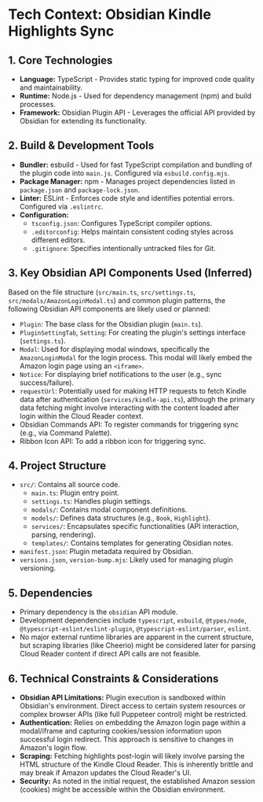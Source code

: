 # Tech Context: Obsidian Kindle Highlights Sync

## 1. Core Technologies

*   **Language:** TypeScript - Provides static typing for improved code quality and maintainability.
*   **Runtime:** Node.js - Used for dependency management (npm) and build processes.
*   **Framework:** Obsidian Plugin API - Leverages the official API provided by Obsidian for extending its functionality.

## 2. Build & Development Tools

*   **Bundler:** esbuild - Used for fast TypeScript compilation and bundling of the plugin code into `main.js`. Configured via `esbuild.config.mjs`.
*   **Package Manager:** npm - Manages project dependencies listed in `package.json` and `package-lock.json`.
*   **Linter:** ESLint - Enforces code style and identifies potential errors. Configured via `.eslintrc`.
*   **Configuration:**
    *   `tsconfig.json`: Configures TypeScript compiler options.
    *   `.editorconfig`: Helps maintain consistent coding styles across different editors.
    *   `.gitignore`: Specifies intentionally untracked files for Git.

## 3. Key Obsidian API Components Used (Inferred)

Based on the file structure (`src/main.ts`, `src/settings.ts`, `src/modals/AmazonLoginModal.ts`) and common plugin patterns, the following Obsidian API components are likely used or planned:

*   `Plugin`: The base class for the Obsidian plugin (`main.ts`).
*   `PluginSettingTab`, `Setting`: For creating the plugin's settings interface (`settings.ts`).
*   `Modal`: Used for displaying modal windows, specifically the `AmazonLoginModal` for the login process. This modal will likely embed the Amazon login page using an `<iframe>`.
*   `Notice`: For displaying brief notifications to the user (e.g., sync success/failure).
*   `requestUrl`: Potentially used for making HTTP requests to fetch Kindle data after authentication (`services/kindle-api.ts`), although the primary data fetching might involve interacting with the content loaded after login within the Cloud Reader context.
*   Obsidian Commands API: To register commands for triggering sync (e.g., via Command Palette).
*   Ribbon Icon API: To add a ribbon icon for triggering sync.

## 4. Project Structure

*   `src/`: Contains all source code.
    *   `main.ts`: Plugin entry point.
    *   `settings.ts`: Handles plugin settings.
    *   `modals/`: Contains modal component definitions.
    *   `models/`: Defines data structures (e.g., `Book`, `Highlight`).
    *   `services/`: Encapsulates specific functionalities (API interaction, parsing, rendering).
    *   `templates/`: Contains templates for generating Obsidian notes.
*   `manifest.json`: Plugin metadata required by Obsidian.
*   `versions.json`, `version-bump.mjs`: Likely used for managing plugin versioning.

## 5. Dependencies

*   Primary dependency is the `obsidian` API module.
*   Development dependencies include `typescript`, `esbuild`, `@types/node`, `@typescript-eslint/eslint-plugin`, `@typescript-eslint/parser`, `eslint`.
*   No major external runtime libraries are apparent in the current structure, but scraping libraries (like Cheerio) might be considered later for parsing Cloud Reader content if direct API calls are not feasible.

## 6. Technical Constraints & Considerations

*   **Obsidian API Limitations:** Plugin execution is sandboxed within Obsidian's environment. Direct access to certain system resources or complex browser APIs (like full Puppeteer control) might be restricted.
*   **Authentication:** Relies on embedding the Amazon login page within a modal/iframe and capturing cookies/session information upon successful login redirect. This approach is sensitive to changes in Amazon's login flow.
*   **Scraping:** Fetching highlights post-login will likely involve parsing the HTML structure of the Kindle Cloud Reader. This is inherently brittle and may break if Amazon updates the Cloud Reader's UI.
*   **Security:** As noted in the initial request, the established Amazon session (cookies) might be accessible within the Obsidian environment.
